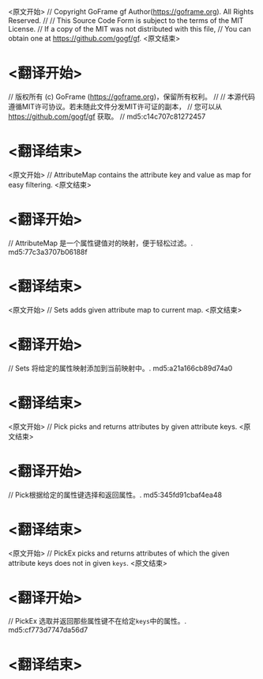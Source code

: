 
<原文开始>
// Copyright GoFrame gf Author(https://goframe.org). All Rights Reserved.
//
// This Source Code Form is subject to the terms of the MIT License.
// If a copy of the MIT was not distributed with this file,
// You can obtain one at https://github.com/gogf/gf.
<原文结束>

# <翻译开始>
// 版权所有 (c) GoFrame (https://goframe.org)，保留所有权利。
//
// 本源代码遵循MIT许可协议。若未随此文件分发MIT许可证的副本，
// 您可以从 https://github.com/gogf/gf 获取。
// md5:c14c707c81272457
# <翻译结束>


<原文开始>
// AttributeMap contains the attribute key and value as map for easy filtering.
<原文结束>

# <翻译开始>
// AttributeMap 是一个属性键值对的映射，便于轻松过滤。. md5:77c3a3707b06188f
# <翻译结束>


<原文开始>
// Sets adds given attribute map to current map.
<原文结束>

# <翻译开始>
// Sets 将给定的属性映射添加到当前映射中。. md5:a21a166cb89d74a0
# <翻译结束>


<原文开始>
// Pick picks and returns attributes by given attribute keys.
<原文结束>

# <翻译开始>
// Pick根据给定的属性键选择和返回属性。. md5:345fd91cbaf4ea48
# <翻译结束>


<原文开始>
// PickEx picks and returns attributes of which the given attribute keys does not in given `keys`.
<原文结束>

# <翻译开始>
// PickEx 选取并返回那些属性键不在给定`keys`中的属性。. md5:cf773d7747da56d7
# <翻译结束>

